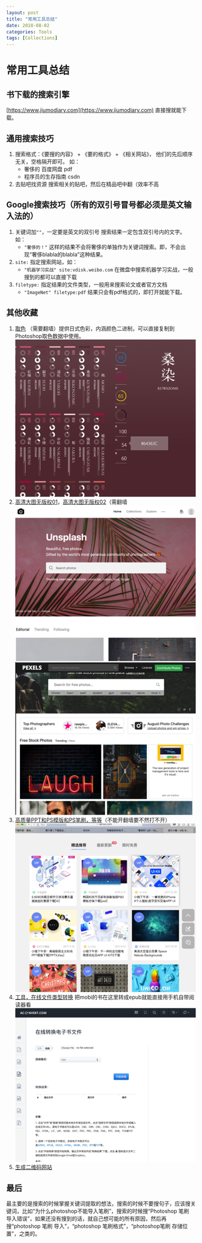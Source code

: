 ```yaml
---
layout: post
title: "常用工具总结"
date: 2018-08-02
categories: Tools
tags: [Collections]
---
```


# 常用工具总结
## 书下载的搜索引擎
[https://www.jiumodiary.com](https://www.jiumodiary.com)
直接搜就能下载。
## 通用搜索技巧
1. 搜索格式：《要搜的内容》 + 《要的格式》 + 《相关网站》，
	他们的先后顺序无关，空格隔开即可。
	如：
	- 奢侈的 百度网盘 pdf
	- 程序员的生存指南 csdn
2. 去贴吧找资源
	搜索相关的贴吧，然后在精品吧中翻（效率不高
## Google搜索技巧（所有的双引号冒号都必须是英文输入法的）
1. 关键词加`""`，一定要是英文的双引号
	搜索结果一定包含双引号内的文字。
	如：
	- `"奢侈的！"`
		这样的结果不会将奢侈的单独作为关键词搜索。即，不会出现“奢侈blabla的blabla”这种结果。
2. `site:`
	指定搜索网站，如：
	- `"机器学习实战" site:vdisk.weibo.com`
		在微盘中搜索机器学习实战，一般搜到的都可以直接下载
3. `filetype:`
	指定结果的文件类型，一般用来搜索论文或者官方文档
	- `"ImageNet" filetype:pdf`
		结果只会有pdf格式的，即打开就能下载。


## 其他收藏
1. [取色](http://nipponcolors.com) 
（需要翻墙）提供日式色彩，内涵颜色二进制，可以直接复制到Photoshop取色数据中使用。
![](DraggedImage.png)
2. [高清大图无版权01](https://unsplash.com)，[高清大图无版权02](https://www.pexels.com)（需翻墙
	![](DraggedImage-1.png)
	![](DraggedImage-2.png)
3. [高质量PPT和PS模版和PS笔刷，等等](https://www.iamxk.com)（不能开翻墙要不然打不开）
	![](DraggedImage-3.png)
4. [工具，在线文件类型转换](https://www.aconvert.com/cn/ebook/)
	把mobi的书在这里转成epub就能直接用手机自带阅读器看
	![](DraggedImage-4.png)
5. [生成二维码网站](https://cli.im/text?0a6a16b7b7ffc5aed7d5e330496928c0)
## 最后
最主要的是搜索的时候掌握关键词提取的想法，搜索的时候不要搜句子，应该搜关键词，比如“为什么photoshop不能导入笔刷”，搜索的时候搜“Photoshop 笔刷 导入错误”，如果还没有搜到的话，就自己想可能的所有原因，然后再搜“photoshop 笔刷 导入”，“photoshop 笔刷格式”，“photoshop笔刷 存储位置”，之类的。
